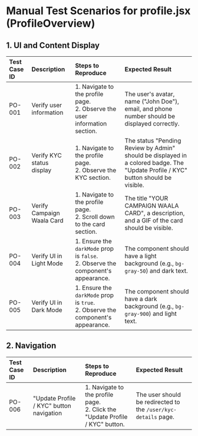 
# Manual Test Scenarios for profile.jsx (ProfileOverview)

## 1. UI and Content Display

| Test Case ID | Description | Steps to Reproduce | Expected Result |
| :--- | :--- | :--- | :--- |
| PO-001 | Verify user information | 1. Navigate to the profile page. <br> 2. Observe the user information section. | The user's avatar, name ("John Doe"), email, and phone number should be displayed correctly. |
| PO-002 | Verify KYC status display | 1. Navigate to the profile page. <br> 2. Observe the KYC section. | The status "Pending Review by Admin" should be displayed in a colored badge. The "Update Profile / KYC" button should be visible. |
| PO-003 | Verify Campaign Waala Card | 1. Navigate to the profile page. <br> 2. Scroll down to the card section. | The title "YOUR CAMPAIGN WAALA CARD", a description, and a GIF of the card should be visible. |
| PO-004 | Verify UI in Light Mode | 1. Ensure the `darkMode` prop is `false`. <br> 2. Observe the component's appearance. | The component should have a light background (e.g., `bg-gray-50`) and dark text. |
| PO-005 | Verify UI in Dark Mode | 1. Ensure the `darkMode` prop is `true`. <br> 2. Observe the component's appearance. | The component should have a dark background (e.g., `bg-gray-900`) and light text. |

## 2. Navigation

| Test Case ID | Description | Steps to Reproduce | Expected Result |
| :--- | :--- | :--- | :--- |
| PO-006 | "Update Profile / KYC" button navigation | 1. Navigate to the profile page. <br> 2. Click the "Update Profile / KYC" button. | The user should be redirected to the `/user/kyc-details` page. |
